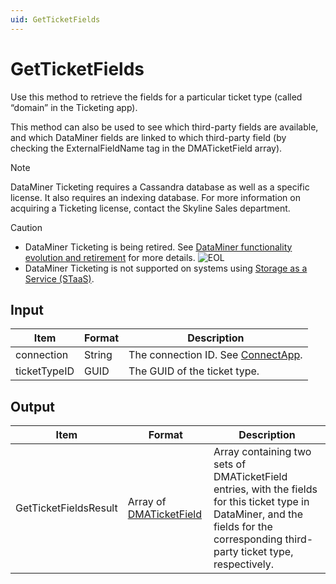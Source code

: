 ```yaml
---
uid: GetTicketFields
---
```


# GetTicketFields

Use this method to retrieve the fields for a particular ticket type (called “domain” in the Ticketing app).

This method can also be used to see which third-party fields are available, and which DataMiner fields are linked to which third-party field (by checking the ExternalFieldName tag in the DMATicketField array).

> [!NOTE]
> DataMiner Ticketing requires a Cassandra database as well as a specific license. <!-- From DataMiner 10.0.13 onwards, -->It also requires an indexing database. For more information on acquiring a Ticketing license, contact the Skyline Sales department.

> [!CAUTION]
>
> - DataMiner Ticketing is being retired. See [DataMiner functionality evolution and retirement](xref:Software_support_life_cycles) for more details. ![EOL](~/user-guide/images/EOL_Duo.png)
> - DataMiner Ticketing is not supported on systems using [Storage as a Service (STaaS)](xref:STaaS).

## Input

| Item         | Format | Description                                           |
|--------------|--------|-------------------------------------------------------|
| connection   | String | The connection ID. See [ConnectApp](xref:ConnectApp). |
| ticketTypeID | GUID   | The GUID of the ticket type.                          |

## Output

| Item | Format | Description |
|--|--|--|
| GetTicketFieldsResult | Array of [DMATicketField](xref:DMATicketField) | Array containing two sets of DMATicketField entries, with the fields for this ticket type in DataMiner, and the fields for the corresponding third-party ticket type, respectively. |
